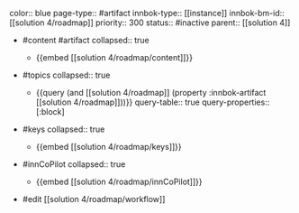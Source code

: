 color:: blue
page-type:: #artifact
innbok-type:: [[instance]]
innbok-bm-id:: [[solution 4/roadmap]]
priority:: 300
status:: #inactive
parent:: [[solution 4]]

- #content #artifact
  collapsed:: true
	- {{embed [[solution 4/roadmap/content]]}}
- #topics
   collapsed:: true
    - {{query (and [[solution 4/roadmap]] (property :innbok-artifact [[solution 4/roadmap]]))}}
      query-table:: true
      query-properties:: [:block]
- #keys
  collapsed:: true
	- {{embed [[solution 4/roadmap/keys]]}}
- #innCoPilot
   collapsed:: true
	 - {{embed [[solution 4/roadmap/innCoPilot]]}}

- #edit [[solution 4/roadmap/workflow]]

